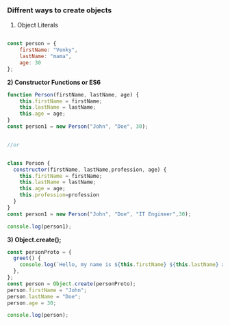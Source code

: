 ### Diffrent ways to create objects


1) Object Literals

```js

const person = {
    firstName: "Venky",
    lastName: "mama",
    age: 30
};
```

**2) Constructor Functions or ES6**

```js
function Person(firstName, lastName, age) {
    this.firstName = firstName;
    this.lastName = lastName;
    this.age = age;
}
const person1 = new Person("John", "Doe", 30);


//or


class Person {
  constructor(firstName, lastName,profession, age) {
    this.firstName = firstName;
    this.lastName = lastName;
    this.age = age;
    this.profession=profession
  }
}
const person1 = new Person("John", "Doe", "IT Engineer",30);

console.log(person1);
```
**3) Object.create();**

```js
const personProto = {
  greet() {
    console.log(`Hello, my name is ${this.firstName} ${this.lastName} and age is ${this.age}`);
  },
};
const person = Object.create(personProto);
person.firstName = "John";
person.lastName = "Doe";
person.age = 30;

console.log(person);
```




